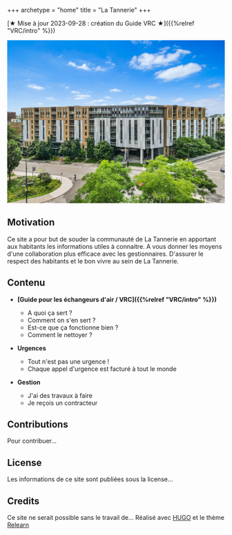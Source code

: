 +++
archetype = "home"
title = "La Tannerie"
+++

[★ Mise à jour 2023-09-28 : création du Guide VRC ★]({{%relref "VRC/intro" %}})

![La Tannerie Montreal Sud-Ouest](latannerie.jpg?classes=shadow)

## Motivation

Ce site a pour but de souder la communauté de La Tannerie en apportant aux habitants les informations utiles à connaitre.
A vous donner les moyens d'une collaboration plus efficace avec les gestionnaires.
D'assurer le respect des habitants et le bon vivre au sein de La Tannerie.

## Contenu

- **[Guide pour les échangeurs d'air / VRC]({{%relref "VRC/intro" %}})**
  - A quoi ça sert ?
  - Comment on s'en sert ?
  - Est-ce que ça fonctionne bien ?
  - Comment le nettoyer ?

- **Urgences**
  - Tout n'est pas une urgence !
  - Chaque appel d'urgence est facturé à tout le monde

- **Gestion**
  - J'ai des travaux à faire
  - Je reçois un contracteur

## Contributions

Pour contribuer... 

## License

Les informations de ce site sont publiées sous la license...

## Credits

Ce site ne serait possible sans le travail de...
Réalisé avec [HUGO](https://gohugo.io/) et le thème [Relearn](https://themes.gohugo.io/themes/hugo-theme-relearn/)


